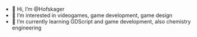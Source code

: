 - 👋 Hi, I’m @Hofskager
- 👀 I’m interested in videogames, game development, game design
- 🌱 I’m currently learning GDScript and game development, also chemistry engineering

<!---
Hofskager/Hofskager is a ✨ special ✨ repository because its `README.md` (this file) appears on your GitHub profile.
You can click the Preview link to take a look at your changes.
--->
